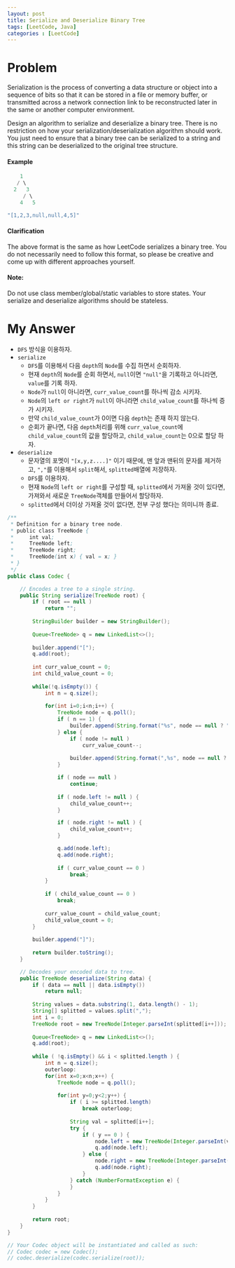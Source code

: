 ```yaml
---
layout: post
title: Serialize and Deserialize Binary Tree
tags: [LeetCode, Java]
categories : [LeetCode]
---
```


# Problem

Serialization is the process of converting a data structure or object into a sequence of bits so that it can be stored in a file or memory buffer, or transmitted across a network connection link to be reconstructed later in the same or another computer environment.

Design an algorithm to serialize and deserialize a binary tree. There is no restriction on how your serialization/deserialization algorithm should work. You just need to ensure that a binary tree can be serialized to a string and this string can be deserialized to the original tree structure.

#### Example

```swift
    1
   / \
  2   3
     / \
    4   5

"[1,2,3,null,null,4,5]"
```

#### Clarification

The above format is the same as how LeetCode serializes a binary tree. You do not necessarily need to follow this format, so please be creative and come up with different approaches yourself.

#### Note:

Do not use class member/global/static variables to store states. Your serialize and deserialize algorithms should be stateless.


# My Answer

* `DFS` 방식을 이용하자.
* `serialize`
  * `DFS`를 이용해서 다음 `depth`의 `Node`를 수집 하면서 순회하자.
  * 현재 `depth`의 `Node`를 순회 하면서, `null`이면 `"null"`을 기록하고 아니라면, `value`를 기록 하자.
  * `Node`가 `null`이 아니라면, `curr_value_count`를 하나씩 감소 시키자.
  * `Node`의 `left or right`가 `null`이 아니라면 `child_value_count`를 하나씩 증가 시키자.
  * 만약 `child_value_count`가 0이면 다음 `depth`는 존재 하지 않는다.
  * 순회가 끝나면, 다음 `depth`처리를 위해 `curr_value_count`에 `child_value_count`의 값을 할당하고, `child_value_count`는 0으로 할당 하자.
* `deserialize`
  * 문자열의 포멧이 `"[x,y,z....]"` 이기 때문에, 맨 앞과 맨뒤의 문자를 제거하고, `","`를 이용해서 `split`해서, `splitted`배열에 저장하자.
  * `DFS`를 이용하자.
  * 현재 `Node`의 `left or right`를 구성할 때, `splitted`에서 가져올 것이 있다면, 가져와서 새로운 `TreeNode`객체를 만들어서 할당하자.
  * `splitted`에서 더이상 가져올 것이 없다면, 전부 구성 했다는 의미니까 종료.

```java
/**
 * Definition for a binary tree node.
 * public class TreeNode {
 *     int val;
 *     TreeNode left;
 *     TreeNode right;
 *     TreeNode(int x) { val = x; }
 * }
 */
public class Codec {

    // Encodes a tree to a single string.
    public String serialize(TreeNode root) {
        if ( root == null )
            return "";
        
        StringBuilder builder = new StringBuilder();
        
        Queue<TreeNode> q = new LinkedList<>();
        
        builder.append("[");
        q.add(root);
        
        int curr_value_count = 0;
        int child_value_count = 0;
        
        while(!q.isEmpty()) {    
            int n = q.size();
            
            for(int i=0;i<n;i++) {
                TreeNode node = q.poll();
                if ( n == 1) {
                    builder.append(String.format("%s", node == null ? "null" : node.val));
                } else {
                    if ( node != null )
                        curr_value_count--;
                    
                    builder.append(String.format(",%s", node == null ? "null" : node.val));    
                }

                if ( node == null ) 
                    continue; 
                
                if ( node.left != null ) {                                    
                    child_value_count++;
                }

                if ( node.right != null ) {
                    child_value_count++;
                }   

                q.add(node.left);
                q.add(node.right);
                
                if ( curr_value_count == 0 )
                    break;
            }            
            
            if ( child_value_count == 0 )
                break;
            
            curr_value_count = child_value_count;
            child_value_count = 0;
        }
        
        builder.append("]");
        
        return builder.toString();        
    }

    // Decodes your encoded data to tree.
    public TreeNode deserialize(String data) {
        if ( data == null || data.isEmpty())
            return null;
        
        String values = data.substring(1, data.length() - 1);
        String[] splitted = values.split(",");
        int i = 0;
        TreeNode root = new TreeNode(Integer.parseInt(splitted[i++]));
        
        Queue<TreeNode> q = new LinkedList<>();
        q.add(root);
        
        while ( !q.isEmpty() && i < splitted.length ) {
            int n = q.size();
            outerloop:
            for(int x=0;x<n;x++) {
                TreeNode node = q.poll();
                
                for(int y=0;y<2;y++) {
                    if ( i >= splitted.length)
                        break outerloop;
                    
                    String val = splitted[i++];
                    try {
                        if ( y == 0 ) {
                            node.left = new TreeNode(Integer.parseInt(val));                     
                            q.add(node.left);    
                        } else {
                            node.right = new TreeNode(Integer.parseInt(val));                     
                            q.add(node.right);    
                        }                        
                    } catch (NumberFormatException e) {                        
                    }                                        
                }                           
            }
        }
        
        return root;
    }
}

// Your Codec object will be instantiated and called as such:
// Codec codec = new Codec();
// codec.deserialize(codec.serialize(root));
```


